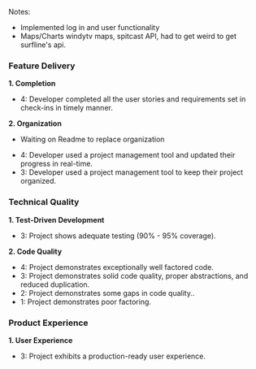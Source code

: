 Notes:
  - Implemented log in and user functionality
  - Maps/Charts windytv maps, spitcast API, had to get weird to get surfline's api.

### Feature Delivery

**1. Completion**

* 4: Developer completed all the user stories and requirements set in check-ins in timely manner.

**2. Organization**

- Waiting on Readme to replace organization

* 4: Developer used a project management tool and updated their progress in real-time.
* 3: Developer used a project management tool to keep their project organized.

### Technical Quality

**1. Test-Driven Development**

* 3: Project shows adequate testing (90% - 95% coverage).

**2. Code Quality**

* 4: Project demonstrates exceptionally well factored code.
* 3: Project demonstrates solid code quality, proper abstractions, and reduced duplication.
* 2: Project demonstrates some gaps in code quality..
* 1: Project demonstrates poor factoring.

### Product Experience

**1. User Experience**

* 3: Project exhibits a production-ready user experience.
